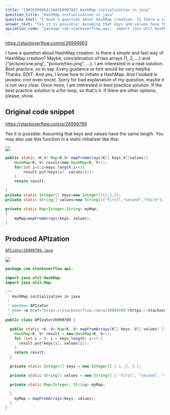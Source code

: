 ```yaml
---
title: "[Q#26999663][A#26999789] HashMap initialization in java"
question_title: "HashMap initialization in java"
question_text: "I have a question about HashMap creation. Is there a simple and fast way of HashMap creation? Maybe, concatenation of two arrays {1, 2, ...} and {\"picture/one.png\", \"picture/two.png\", ...}. I am interested in a neat solution. Best practice, so to say. Every guidance or hint would be very helpful. Thanks. EDIT: And yes, I know how to initiate a HashMap. And I looked in javadoc (not even once). Sorry for bad explanation of my question, maybe it is not very clear. Once more, I am interested in best practice solution. If the best practice solution is a for-loop, so that's it. If there are other options, please, show."
answer_text: "Yes it is possible: Assuming that keys and values have the same length. You may also use this function in a static initializer like this:"
apization_code: "package com.stackoverflow.api;  import java.util.HashMap; import java.util.Map;  /**  * HashMap initialization in java  *  * @author APIzator  * @see <a href=\"https://stackoverflow.com/a/26999789\">https://stackoverflow.com/a/26999789</a>  */ public class APIzator26999789 {    public static <K, V> Map<K, V> mapFromArrays(K[] keys, V[] values) {     HashMap<K, V> result = new HashMap<K, V>();     for (int i = 0; i < keys.length; i++) {       result.put(keys[i], values[i]);     }     return result;   }    private static Integer[] keys = new Integer[] { 1, 2, 3 };    private static String[] values = new String[] { \"first\", \"second\", \"third\" };    private static Map<Integer, String> myMap;    {     myMap = mapFromArrays(keys, values);   } }"
---
```


https://stackoverflow.com/q/26999663

I have a question about HashMap creation. Is there a simple and fast way of HashMap creation? Maybe, concatenation of two arrays {1, 2, ...} and {&quot;picture/one.png&quot;, &quot;picture/two.png&quot;, ...}.
I am interested in a neat solution. Best practice, so to say.
Every guidance or hint would be very helpful. Thanks.
EDIT: And yes, I know how to initiate a HashMap. And I looked in javadoc (not even once).
Sorry for bad explanation of my question, maybe it is not very clear. Once more, I am interested in best practice solution. If the best practice solution is a for-loop, so that&#x27;s it. If there are other options, please, show.



## Original code snippet

https://stackoverflow.com/a/26999789

Yes it is possible:
Assuming that keys and values have the same length.
You may also use this function in a static initializer like this:

<div class="code-logo"><img src="/stackoverflow.png" /></div>

```java
public static <K,V> Map<K,V> mapFromArrays(K[] keys,V[]values){
    HashMap<K, V> result=new HashMap<K, V>();
    for(int i=0;i<keys.length;i++){
        result.put(keys[i], values[i]);
    }
    return result;

}
private static Integer[] keys=new Integer[]{1,2,3};
private static String[] values=new String[]{"first","second","third"};

private static Map<Integer,String> myMap;
{
    myMap=mapFromArrays(keys, values);
}
```

## Produced APIzation

[`APIzator26999789.java`](https://github.com/pasqualesalza/apization/raw/main/data/search/APIzator26999789.java)

<div class="code-logo"><img src="/apizator.png" /></div>

```java
package com.stackoverflow.api;

import java.util.HashMap;
import java.util.Map;

/**
 * HashMap initialization in java
 *
 * @author APIzator
 * @see <a href="https://stackoverflow.com/a/26999789">https://stackoverflow.com/a/26999789</a>
 */
public class APIzator26999789 {

  public static <K, V> Map<K, V> mapFromArrays(K[] keys, V[] values) {
    HashMap<K, V> result = new HashMap<K, V>();
    for (int i = 0; i < keys.length; i++) {
      result.put(keys[i], values[i]);
    }
    return result;
  }

  private static Integer[] keys = new Integer[] { 1, 2, 3 };

  private static String[] values = new String[] { "first", "second", "third" };

  private static Map<Integer, String> myMap;

  {
    myMap = mapFromArrays(keys, values);
  }
}

```